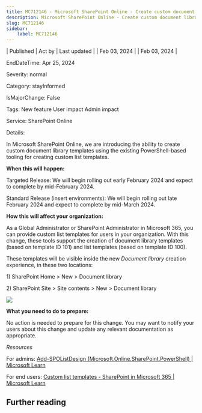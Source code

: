 ```yaml
---
title: MC712146 - Microsoft SharePoint Online - Create custom document library templates
description: Microsoft SharePoint Online - Create custom document library templates
slug: MC712146
sidebar:
    label: MC712146
---
```



| Published | Act by | Last updated |
| Feb 03, 2024 |  | Feb 03, 2024 |

EndDateTime: Apr 25, 2024

Severity: normal

Category: stayInformed

IsMajorChange: False

Tags: New feature User impact Admin impact

Service: SharePoint Online

Details: 

<p>In Microsoft SharePoint Online, we are introducing the ability to create custom document library templates using the existing PowerShell-based tooling for creating custom list templates.</span><br></p>
<p><b>When this will happen:</b></p>

<p>Targeted Release: We will begin rolling out early February 2024 and expect to complete by mid-February 2024.<br></p><p>Standard Release (insert environments): We will begin rolling out late February 2024 and expect to complete by mid-March 2024.</p>

<p><b>How this will affect your organization:</b><br></p>

<p>As a Global Administrator or SharePoint Administrator in Microsoft 365, you can provide custom list templates for users in your organization. With this change, these tools support the creation of document library templates (based on template ID 101) and list templates (based on template ID 100).</p>

<p>These templates will be visible inside the new <i>Document library </i>creation experience, in these two locations:</p><p>1) SharePoint Home &gt; New &gt; Document library</p><p>2) SharePoint Site &gt; Site contents &gt; New &gt; Document library</p><p><img src="https://img-prod-cms-rt-microsoft-com.akamaized.net/cms/api/am/imageFileData/RW1hdFS?ver=d7a5" style="width: 400px alt=" user="" settings";"=""><br></p>
<p><b>What you need to do to prepare:</b><br></p>
<p>No action is needed to prepare for this change. You may want to notify your users about this change and update any relevant documentation as appropriate.</p><p><i>Resources</i></p><p>For admins: <a href="https://learn.microsoft.com/powershell/module/sharepoint-online/add-spolistdesign?view=sharepoint-ps" target="_blank">Add-SPOListDesign (Microsoft.Online.SharePoint.PowerShell) | Microsoft Learn</a></p><p>For end users: <a href="https://learn.microsoft.com/sharepoint/lists-custom-template" target="_blank">Custom list templates - SharePoint in Microsoft 365 | Microsoft Learn</a></p>

## Further reading
